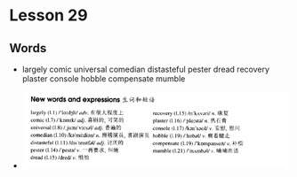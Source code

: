 # Lesson 29

## Words

- largely comic universal comedian distasteful pester dread recovery plaster console hobble compensate mumble

- ![Words](../../../Images/Part3/03/words-29.png)

